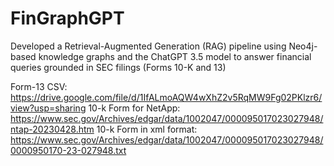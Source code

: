 # FinGraphGPT
Developed a Retrieval-Augmented Generation (RAG) pipeline using Neo4j-based knowledge graphs and the ChatGPT 3.5 model to answer financial queries grounded in SEC filings (Forms 10-K and 13)

Form-13 CSV: https://drive.google.com/file/d/1IfALmoAQW4wXhZ2v5RqMW9Fg02PKlzr6/view?usp=sharing
10-k Form for NetApp: https://www.sec.gov/Archives/edgar/data/1002047/000095017023027948/ntap-20230428.htm
10-k Form in xml format: https://www.sec.gov/Archives/edgar/data/1002047/000095017023027948/0000950170-23-027948.txt
